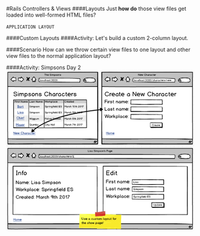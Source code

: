 #Rails Controllers & Views
####Layouts
Just **how do** those view files get loaded into well-formed HTML files?

`APPLICATION LAYOUT`

####Custom Layouts
####Activity: Let's build a custom 2-column layout.

####Scenario
How can we throw certain view files to one layout and other view files to the normal application layout?

####Activity: Simpsons Day 2
![The Simpsons](SimpsonsAppDay2.png)
